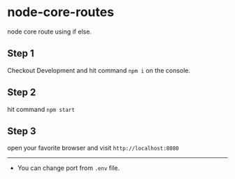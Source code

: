 # node-core-routes
node core route using if else.


**Step 1**
-------
Checkout Development 
and hit command `npm i` on the console.


**Step 2**
-------
hit command `npm start`


**Step 3**
-------
open your favorite browser and visit `http://localhost:8080`



********************

  - You can change port from `.env` file.
